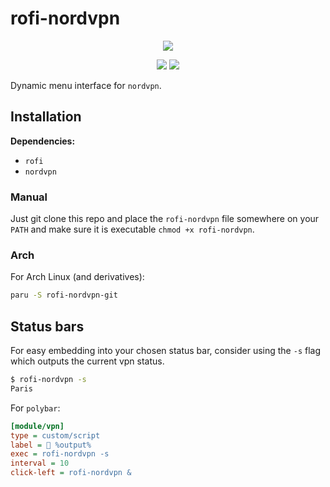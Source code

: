 # rofi-nordvpn

<p align="center">
  <img src="https://i.imgur.com/Y5kDbVf.png">
</p>

<p align="center">
  <a href="./LICENSE.md"><img src="https://img.shields.io/badge/license-MIT-blue.svg"></a>
  <a href="https://aur.archlinux.org/packages/rofi-nordvpn-git/"><img src="https://img.shields.io/aur/version/rofi-nordvpn-git"></a>
</p>

Dynamic menu interface for `nordvpn`.

## Installation

**Dependencies:**

- `rofi`
- `nordvpn`

### Manual

Just git clone this repo and place the `rofi-nordvpn` file somewhere on your `PATH` and make sure it is executable `chmod +x rofi-nordvpn`.

### Arch

For Arch Linux (and derivatives):

```sh
paru -S rofi-nordvpn-git
```

## Status bars

For easy embedding into your chosen status bar, consider using the `-s` flag which outputs the current vpn status.

```sh
$ rofi-nordvpn -s
Paris
```

For `polybar`:

```ini
[module/vpn]
type = custom/script
label = 👻 %output%
exec = rofi-nordvpn -s
interval = 10
click-left = rofi-nordvpn &
```
